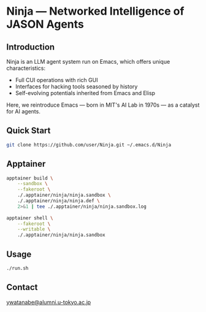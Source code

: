 <!-- ---
!-- title: ./Ninja/README.md
!-- author: ywatanabe
!-- date: 2024-12-19 01:27:46
!-- --- -->


# Ninja — Networked Intelligence of JASON Agents

## Introduction
Ninja is an LLM agent system run on Emacs, which offers unique characteristics:
- Full CUI operations with rich GUI
- Interfaces for hacking tools seasoned by history
- Self-evolving potentials inherited from Emacs and Elisp

Here, we reintroduce Emacs — born in MIT's AI Lab in 1970s — as a catalyst for AI agents.

## Quick Start
```bash
git clone https://github.com/user/Ninja.git ~/.emacs.d/Ninja
```

## Apptainer

``` bash
apptainer build \
    --sandbox \
    --fakeroot \
    ./.apptainer/ninja/ninja.sandbox \
    ./.apptainer/ninja/ninja.def \
    2>&1 | tee ./.apptainer/ninja/ninja.sandbox.log
    
apptainer shell \
    --fakeroot \
    --writable \
    ./.apptainer/ninja/ninja.sandbox
```

## Usage

``` bash
./run.sh
```

## Contact
ywatanabe@alumni.u-tokyo.ac.jp
```
